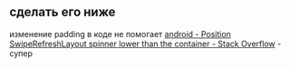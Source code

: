## сделать его ниже
изменение padding в коде не помогает
[android - Position SwipeRefreshLayout spinner lower than the container - Stack Overflow](https://stackoverflow.com/questions/65145175/position-swiperefreshlayout-spinner-lower-than-the-container) - супер